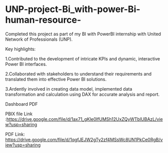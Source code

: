 # UNP-project-Bi_with-power-Bi-human-resource-
Completed this project as part of my BI with PowerBI internship with United Network of Professionals (UNP).

Key highlights:

1.Contributed to the development of intricate KPIs and dynamic, interactive Power BI interfaces.

2.Collaborated with stakeholders to understand their requirements and translated them into effective Power BI solutions.

3.Ardently involved in creating data model, implemented data transformation and calculation using DAX for accurate analysis and report.

Dashboard PDF

 PBIX file Link  :https://drive.google.com/file/d/1ax71_gKle0IfUMSh12UxZQyWTblUBAzL/view?usp=sharing

 PDF Link: https://drive.google.com/file/d/1qgfJEJW2gTy2zf4MSsWc8UN1PkCe0RgB/view?usp=sharing
